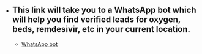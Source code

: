 - ##  This link will take you to a WhatsApp bot which will help you find verified leads for oxygen, beds, remdesivir, etc in your current location.

  - [WhatsApp bot](https://api.whatsapp.com/send/?phone=12345178991&text=COVID&app_absent=0)